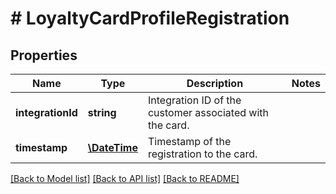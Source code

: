 # # LoyaltyCardProfileRegistration

## Properties

Name | Type | Description | Notes
------------ | ------------- | ------------- | -------------
**integrationId** | **string** | Integration ID of the customer associated with the card. | 
**timestamp** | [**\DateTime**](\DateTime.md) | Timestamp of the registration to the card. | 

[[Back to Model list]](../../README.md#documentation-for-models) [[Back to API list]](../../README.md#documentation-for-api-endpoints) [[Back to README]](../../README.md)


